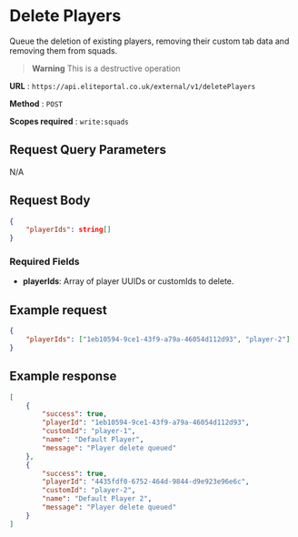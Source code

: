 # Delete Players

Queue the deletion of existing players, removing their custom tab data and removing them from squads.

> **Warning**
This is a destructive operation


**URL** : `https://api.eliteportal.co.uk/external/v1/deletePlayers`

**Method** : `POST`

**Scopes required** : `write:squads`

## Request Query Parameters

N/A

## Request Body
```json
{
    "playerIds": string[]
}
```

### Required Fields
- **playerIds**: Array of player UUIDs or customIds to delete.

## Example request
```json
{
    "playerIds": ["1eb10594-9ce1-43f9-a79a-46054d112d93", "player-2"]
}
```

## Example response
```json
[
    {
        "success": true,
        "playerId": "1eb10594-9ce1-43f9-a79a-46054d112d93",
        "customId": "player-1",
        "name": "Default Player",
        "message": "Player delete queued"
    },
    {
        "success": true,
        "playerId": "4435fdf0-6752-464d-9844-d9e923e96e6c",
        "customId": "player-2",
        "name": "Default Player 2",
        "message": "Player delete queued"
    }
]
```
